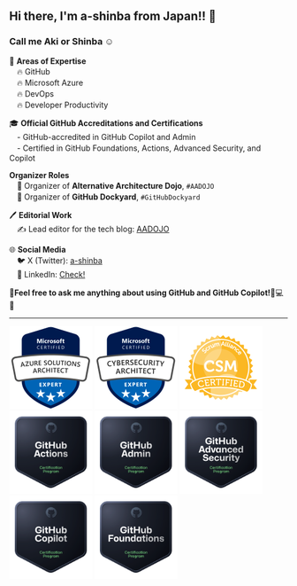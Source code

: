 ## Hi there, I'm a-shinba from Japan!! 👋
### Call me Aki or Shinba ☺️

🌟 **Areas of Expertise**  
　🔥 GitHub  
　🔥 Microsoft Azure  
　🔥 DevOps  
　🔥 Developer Productivity  

🎓 **Official GitHub Accreditations and Certifications**  
　- GitHub-accredited in GitHub Copilot and Admin  
　- Certified in GitHub Foundations, Actions, Advanced Security, and Copilot

**Organizer Roles**  
　🚀 Organizer of **Alternative Architecture Dojo**, `#AADOJO`  
　🚀 Organizer of **GitHub Dockyard**, `#GitHubDockyard`

🖊 **Editorial Work**  
　✍️ Lead editor for the tech blog: [AADOJO](https://aadojo.alterbooth.com/)

🌐 **Social Media**  
　🐦 X (Twitter): [a-shinba](https://x.com/shinbaz)  
　🔗 LinkedIn: [Check!](https://www.linkedin.com/in/akitaka-shinba-b627aa52/)

💬**Feel free to ask me anything about using GitHub and GitHub Copilot!**🚀💻✨

---  

![AZ-305](images2/AZ-305.png)
![SC-100](images2/SC-100.png)
![CSM](images2/CSM.png)  
![github-actions](images2/github-actions.png)
![github-administration](images2/github-administration.png)
![github-advanced-security](images2/github-advanced-security.png)
![github-copilot](images2/github-copilot.png)
![github-foundations](images2/github-foundations.png)
